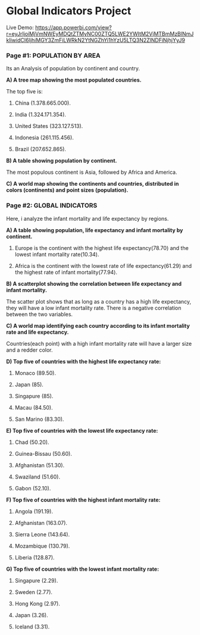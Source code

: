 # Global Indicators Project

Live Demo: https://app.powerbi.com/view?r=eyJrIjoiMjVmNWEyMDQtZTMyNC00ZTQ5LWE2YWItM2VjMTBmMzBlNmJkIiwidCI6IjhiMGY3ZmFiLWRkN2YtNGZhYi1hYzU5LTQ3N2ZlNDFiNjhjYyJ9

### Page #1: POPULATION BY AREA
Its an Analysis of population by continent and country.

**A) A tree map showing the most populated countries.**
 
 The top five is:
 
  1) China (1.378.665.000).
 
  2) India (1.324.171.354).
  
  3) United States (323.127.513).

  4) Indonesia (261.115.456).
 
  5) Brazil (207.652.865).
  
**B) A table showing population by continent.**

  The most populous continent is Asia, followed by Africa and America.
  
**C) A world map showing the continents and countries, distributed in colors (continents) and point sizes (population).**

### Page #2: GLOBAL INDICATORS

Here, i analyze the infant mortality and life expectancy by regions.

**A) A table showing population, life expectancy and infant mortality by continent.**
  
  1) Europe is the continent with the highest life expectancy(78.70) and the lowest infant mortality rate(10.34).
  
  2) Africa is the continent with the lowest rate of life expectancy(61.29) and the highest rate of infant mortality(77.94).
  
**B) A scatterplot showing the correlation between life expectancy and infant mortality.**

The scatter plot shows that as long as a country has a high life expectancy, they will have a low infant mortality rate. There is a negative correlation between the two variables.

**C) A world map identifying each country according to its infant mortality rate and life expectancy.**

Countries(each point) with a high infant mortality rate will have a larger size and a redder color. 

**D) Top five of countries with the highest life expectancy rate:**
 
 1) Monaco (89.50).

 2) Japan (85).
 
 3) Singapure (85).
 
 4) Macau (84.50). 
 
 5) San Marino (83.30).

**E) Top five of countries with the lowest life expectancy rate:**

 1) Chad (50.20).
 
 2) Guinea-Bissau (50.60).

 3) Afghanistan (51.30).
 
 4) Swaziland (51.60).
 
 5) Gabon (52.10).

**F) Top five of countries with the highest infant mortality rate:**

 1) Angola (191.19).
 
 2) Afghanistan (163.07).
 
 3) Sierra Leone (143.64).
 
 4) Mozambique (130.79).
 
 5) Liberia (128.87).

**G) Top five of countries with the lowest infant mortality rate:**

 1) Singapure (2.29).
 
 2) Sweden (2.77).
 
 3) Hong Kong (2.97).
 
 4) Japan (3.26).
 
 5) Iceland (3.31).   
